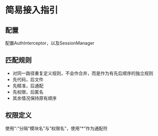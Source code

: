 # 简易接入指引

## 配置

配置AuthInterceptor，以及SessionManager

## 匹配规则

* 对同一路径重复定义规则，不会作合并，而是作为有先后顺序的独立规则
* 先代码，后文件
* 先精准，后通配
* 先权限，后匿名
* 其余情况保持原有顺序

## 权限定义

使用“:”分隔“模块名”与“权限名”，使用“*”作为通配符